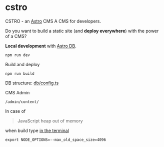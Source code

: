# cstro

CSTRO - an [Astro](https://astro.build/) CMS
A CMS for developers.

Do you want to build a static site (and **deploy everywhere**) with the power of a CMS?



**Local development** with [Astro DB](https://astro.build/db/).

`npm run dev`

Build and deploy

`npm run build`

DB structure: [db/config.ts](db/config.ts)

CMS Admin

`/admin/content/`

In case of

> JavaScript heap out of memory

when build type [in the terminal](https://www.stevefenton.co.uk/blog/2023/07/astro-javascript-heap-out-of-memory/)

`export NODE_OPTIONS=--max_old_space_size=4096`

